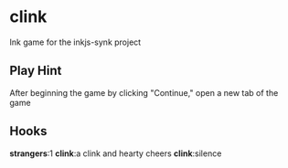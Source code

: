 # clink
Ink game for the inkjs-synk project

## Play Hint
After beginning the game by clicking "Continue," open a new tab of the game

## Hooks
**strangers**:1
**clink**:a clink and hearty cheers
**clink**:silence